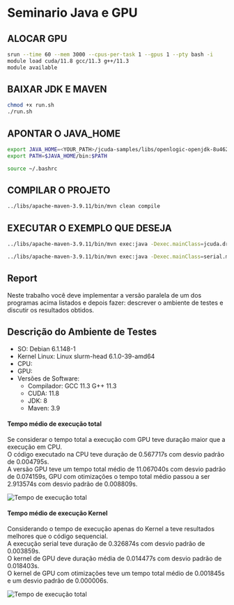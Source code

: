 # Seminario Java e GPU

## ALOCAR GPU
```bash
srun --time 60 --mem 3000 --cpus-per-task 1 --gpus 1 --pty bash -i
module load cuda/11.8 gcc/11.3 g++/11.3
module available 
```

## BAIXAR JDK E MAVEN
```bash 
chmod +x run.sh
./run.sh
```

## APONTAR O JAVA_HOME
```bash
export JAVA_HOME=<YOUR_PATH>/jcuda-samples/libs/openlogic-openjdk-8u462-b08-linux-x64
export PATH=$JAVA_HOME/bin:$PATH

source ~/.bashrc
```

## COMPILAR O PROJETO
```bash
../libs/apache-maven-3.9.11/bin/mvn clean compile
```

## EXECUTAR O EXEMPLO QUE DESEJA
```bash
../libs/apache-maven-3.9.11/bin/mvn exec:java -Dexec.mainClass=jcuda.driver.samples.JCudaVectorAdd

../libs/apache-maven-3.9.11/bin/mvn exec:java -Dexec.mainClass=serial.matrixmultiplication.MatrixMultiplication -DDEBUG=true -DTIMER=true -DWORKLOAD=G
```

## Report

Neste trabalho você deve implementar a versão paralela de um dos programas acima listados e depois fazer: descrever o ambiente de testes e discutir os resultados obtidos. 

## Descrição do Ambiente de Testes

- SO: Debian 6.1.148-1
- Kernel Linux: Linux slurm-head 6.1.0-39-amd64
- CPU: 
- GPU:  
- Versões de Software:
  - Compilador: GCC 11.3 G++ 11.3
  - CUDA: 11.8
  - JDK: 8
  - Maven: 3.9


#### Tempo médio de execução total 
Se considerar o tempo total a execução com GPU teve duração maior que a execução em CPU. <br/>
O código executado na CPU teve duração de 0.567717s com desvio padrão de 0.004795s.  <br/>
A versão GPU teve um tempo total médio de 11.067040s com desvio padrão de 0.074159s, GPU com otimizações o tempo total médio passou a ser 2.913574s com desvio padrão de 0.008809s.

![Tempo de execução total](./resultado/speedup-tempo-total.png)


#### Tempo médio de execução Kernel
Considerando o tempo de execução apenas do Kernel a  teve resultados melhores que o código sequencial. <br/>
A execução serial teve duração de 0.326874s com desvio padrão de 0.003859s.  <br/>
O kernel de GPU deve duração média de 0.014477s com desvio padrão de 0.018403s.  <br/>
O kernel de GPU com otimizações teve um tempo total médio de 0.001845s e um desvio padrão de 0.000006s. 

![Tempo de execução total](./resultado/speedup-tempo-gray-trans.png)